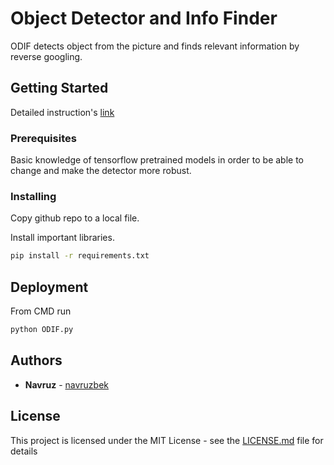 # Object Detector and Info Finder

ODIF detects object from the picture and finds relevant information by reverse googling.

## Getting Started

Detailed instruction's [link](https://navruzbek1992.github.io/data_science_challenges/projects/object_detection.html)

### Prerequisites

Basic knowledge of tensorflow pretrained models in order to be able to change and make the detector more robust. 

### Installing

Copy github repo to a local file.

Install important libraries. 

```bash
pip install -r requirements.txt
```

## Deployment

From CMD run 


```bash
python ODIF.py
```

## Authors

* **Navruz**  - [navruzbek](https://github.com/navruzbek1992)

## License

This project is licensed under the MIT License - see the [LICENSE.md](LICENSE.md) file for details
